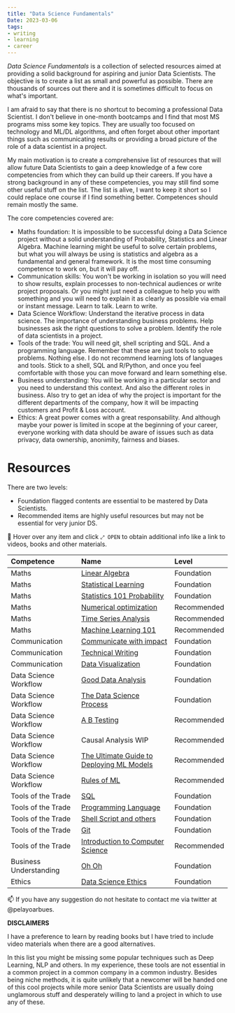 ```yaml
---
title: "Data Science Fundamentals"
Date: 2023-03-06
tags: 
- writing 
- learning
- career
---
```


*Data Science Fundamentals* is a collection of selected resources aimed at providing a solid background for aspiring and junior Data Scientists. The objective is to create a list as small and powerful as possible. There are thousands of sources out there and it is sometimes difficult to focus on what's important.

I am afraid to say that there is no shortcut to becoming a professional Data Scientist. I don't believe in one-month bootcamps and I find that most MS programs miss some key topics. They are usually too focused on technology and ML/DL algorithms, and often forget about other important things such as communicating results or providing a broad picture of the role of a data scientist in a project.

My main motivation is to create a comprehensive list of resources that will allow future Data Scientists to gain a deep knowledge of a few core competencies from which they can build up their careers. If you have a strong background in any of these competencies, you may still find some other useful stuff on the list. The list is alive, I want to keep it short so I could replace one course if I find something better. Competences should remain mostly the same.

The core competencies covered are:

- Maths foundation: It is impossible to be successful doing a Data Science project without a solid understanding of Probability, Statistics and Linear Algebra. Machine learning might be useful to solve certain problems, but what you will always be using is statistics and algebra as a fundamental and general framework. It is the most time consuming competence to work on, but it will pay off.
- Communication skills: You won't be working in isolation so you will need to show results, explain processes to non-technical audiences or write project proposals. Or you might just need a colleague to help you with something and you will need to explain it as clearly as possible via email or instant message. Learn to talk. Learn to write.
- Data Science Workflow: Understand the iterative process in data science. The importance of understanding business problems. Help businesses ask the right questions to solve a problem. Identify the role of data scientists in a project.
- Tools of the trade: You will need git, shell scripting and SQL. And a programming language. Remember that these are just tools to solve problems. Nothing else. I do not recommend learning lots of languages and tools. Stick to a shell, SQL and R/Python, and once you feel comfortable with those you can move forward and learn something else.
- Business understanding: You will be working in a particular sector and you need to understand this context. And also the different roles in business. Also try to get an idea of why the project is important for the different departments of the company, how it will be impacting customers and Profit & Loss account.
- Ethics: A great power comes with a great responsability. And although maybe your power is limited in scope at the beginning of your career, everyone working with data should be aware of issues such as data privacy, data ownership, anonimity, fairness and biases.

# Resources

There are two levels: 

- Foundation flagged contents are essential to be mastered by Data Scientists.
- Recommended items are highly useful resources but may not be essential for very junior DS.

📌 Hover over any item and click `⤢ OPEN` to obtain additional info like a link to videos, books and other materials.

| Competence             | Name                                                                                                                                                              | Level       |
|:---------------------- |:----------------------------------------------------------------------------------------------------------------------------------------------------------------- |:----------- |
| Maths                  | [Linear Algebra](writing/attachments/Data%20Science%20Fundamentals/Resources/Linear%20Algebra.md)                                                                 | Foundation  |
| Maths                  | [Statistical Learning](writing/attachments/Data%20Science%20Fundamentals/Resources/Statistical%20Learning.md)                                                     | Foundation  |
| Maths                  | [Statistics 101 Probability](writing/attachments/Data%20Science%20Fundamentals/Resources/Statistics%20101%20Probability.md)                                       | Foundation  |
| Maths                  | [Numerical optimization ](writing/attachments/Data%20Science%20Fundamentals/Resources/Numerical%20optimization%20.md)                                             | Recommended |
| Maths                  | [Time Series Analysis](writing/attachments/Data%20Science%20Fundamentals/Resources/Time%20Series%20Analysis.md)                                                   | Recommended |
| Maths                  | [Machine Learning 101](writing/attachments/Data%20Science%20Fundamentals/Resources/Machine%20Learning%20101.md)                                                   | Recommended |
| Communication          | [Communicate with impact](writing/attachments/Data%20Science%20Fundamentals/Resources/Communicate%20with%20impact.md)                                             | Foundation  |
| Communication          | [Technical Writing](writing/attachments/Data%20Science%20Fundamentals/Resources/Technical%20Writing.md)                                                           | Foundation  |
| Communication          | [Data Visualization](writing/attachments/Data%20Science%20Fundamentals/Resources/Data%20Visualization.md)                                                         | Foundation  |
| Data Science Workflow  | [Good Data Analysis](writing/attachments/Data%20Science%20Fundamentals/Resources/Good%20Data%20Analysis.md)                                                       | Foundation  |
| Data Science Workflow  | [The Data Science Process](writing/attachments/Data%20Science%20Fundamentals/Resources/The%20Data%20Science%20Process.md)                                         | Foundation  |
| Data Science Workflow  | [A B Testing](writing/attachments/Data%20Science%20Fundamentals/Resources/A%20B%20Testing.md)                                                                     | Recommended |
| Data Science Workflow  | Causal Analysis WIP                                                       | Recommended |                                                                    
| Data Science Workflow  | [The Ultimate Guide to Deploying ML Models](writing/attachments/Data%20Science%20Fundamentals/Resources/The%20Ultimate%20Guide%20to%20Deploying%20ML%20Models.md) | Recommended |
| Data Science Workflow  | [Rules of ML](writing/attachments/Data%20Science%20Fundamentals/Resources/Rules%20of%20ML.md)                                                                     | Recommended |
| Tools of the Trade     | [SQL](writing/attachments/Data%20Science%20Fundamentals/Resources/SQL.md)                                                                                         | Foundation  |
| Tools of the Trade     | [Programming Language](writing/attachments/Data%20Science%20Fundamentals/Resources/Programming%20Language.md)                                                     | Foundation  |
| Tools of the Trade     | [Shell Script and others](writing/attachments/Data%20Science%20Fundamentals/Resources/Shell%20Script%20and%20others.md)                                           | Foundation  |
| Tools of the Trade     | [Git](writing/attachments/Data%20Science%20Fundamentals/Resources/Git.md)                                                                                         | Foundation  |
| Tools of the Trade     | [Introduction to Computer Science](writing/attachments/Data%20Science%20Fundamentals/Resources/Introduction%20to%20Computer%20Science.md)                         | Recommended |
| Business Understanding | [Oh Oh](writing/attachments/Data%20Science%20Fundamentals/Resources/Oh%20Oh.md)                                                                                   | Foundation  |
| Ethics                 | [Data Science Ethics](writing/attachments/Data%20Science%20Fundamentals/Resources/Data%20Science%20Ethics.md)                                                     | Foundation  |


📫 If you have any suggestion do not hesitate to contact me via twitter at @pelayoarbues. 

**DISCLAIMERS**

I have a preference to learn by reading books but I have tried to include video materials when there are a good alternatives. 

In this list you might be missing some popular techniques such as Deep Learning, NLP and others. In my experience, these tools are not essential in a common project in a common company in a common industry. Besides being niche methods, it is quite unlikely that a newcomer will be handed one of this cool projects while more senior Data Scientists are usually doing unglamorous stuff and desperately willing to land a project in which to use any of these.